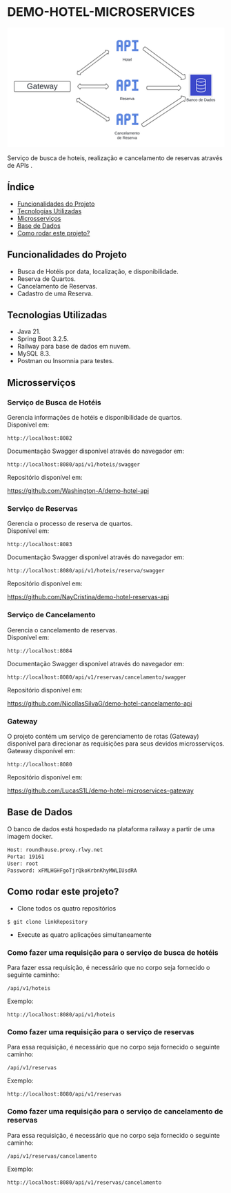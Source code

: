 # DEMO-HOTEL-MICROSERVICES

![diagramaHotelMicroservices](./img/diagramaHotelMicroservices.jpg)

Serviço de busca de hoteis, realização e cancelamento de reservas através de APIs .

## Índice
- <a href= "#funcionalidades">Funcionalidades do Projeto</a>
- <a href= "#tecnologias">Tecnologias Utilizadas</a>
- <a href= "#microsservicos">Microsserviços</a>
- <a href= "#dados">Base de Dados</a>
- <a href= "#rodar">Como rodar este projeto?</a>



## Funcionalidades do Projeto

- Busca de Hotéis por data, localização, e disponibilidade.
- Reserva de Quartos.
- Cancelamento de Reservas.
- Cadastro de uma Reserva.

## Tecnologias Utilizadas

- Java 21.
- Spring Boot 3.2.5.
- Railway para base de dados em nuvem.
- MySQL 8.3. 
- Postman ou Insomnia para testes.

## Microsserviços

### Serviço de Busca de Hotéis


Gerencia informações de hotéis e disponibilidade de quartos.<br/>Disponível em:

    http://localhost:8082

Documentação Swagger disponível através do navegador em:

    http://localhost:8080/api/v1/hoteis/swagger

Repositório disponível em:

https://github.com/Washington-A/demo-hotel-api

### Serviço de Reservas

Gerencia o processo de reserva de quartos.<br/>Disponível em:

    http://localhost:8083

Documentação Swagger disponível através do navegador em:

    http://localhost:8080/api/v1/hoteis/reserva/swagger

Repositório disponível em:

https://github.com/NayCristina/demo-hotel-reservas-api

### Serviço de Cancelamento

 Gerencia o cancelamento de reservas.<br/>Disponível em:

    http://localhost:8084

Documentação Swagger disponível através do navegador em:

    http://localhost:8080/api/v1/reservas/cancelamento/swagger

Repositório disponível em:

https://github.com/NicollasSilvaG/demo-hotel-cancelamento-api

### Gateway

O projeto contém um serviço de gerenciamento de rotas (Gateway) disponível para direcionar as requisições para seus devidos microsserviços.<br/>
Gateway disponível em:

    http://localhost:8080

Repositório disponível em:

https://github.com/LucasS1L/demo-hotel-microservices-gateway

## Base de Dados

O banco de dados está hospedado  na plataforma railway a partir de uma imagem docker.

```
Host: roundhouse.proxy.rlwy.net
Porta: 19161
User: root
Password: xFMLHGHFgoTjrQkoKrbnKhyMWLIUsdRA
```
## Como rodar este projeto?

- Clone todos os quatro repositórios
```
$ git clone linkRepository
```
- Execute as quatro aplicações simultaneamente



### Como fazer uma requisição para o serviço de busca de hotéis

Para fazer essa requisição, é necessário que no corpo seja fornecido o seguinte caminho:

    /api/v1/hoteis

Exemplo:

    http://localhost:8080/api/v1/hoteis

### Como fazer uma requisição para o serviço de reservas

Para essa requisição, é necessário que no corpo seja fornecido o seguinte caminho:

    /api/v1/reservas

Exemplo:

    http://localhost:8080/api/v1/reservas

### Como fazer uma requisição para o serviço de cancelamento de reservas

Para essa requisição, é necessário que no corpo seja fornecido o seguinte caminho:

    /api/v1/reservas/cancelamento

Exemplo:

    http://localhost:8080/api/v1/reservas/cancelamento

